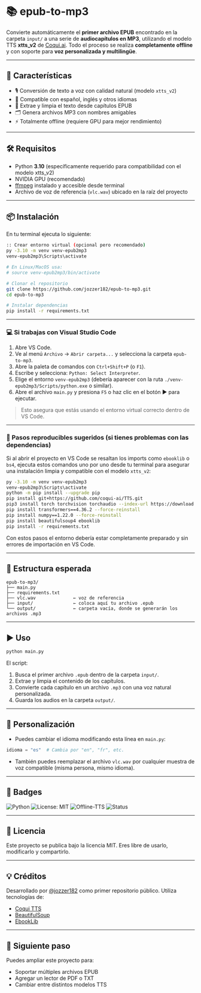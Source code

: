 # 📚 epub-to-mp3

Convierte automáticamente el **primer archivo EPUB** encontrado en la carpeta `input/` a una serie de **audiocapítulos en MP3**, utilizando el modelo TTS **xtts_v2** de [Coqui.ai](https://github.com/coqui-ai/TTS). Todo el proceso se realiza **completamente offline** y con soporte para **voz personalizada y multilingüe**.

---

## 🚀 Características

- 🎙️ Conversión de texto a voz con calidad natural (modelo `xtts_v2`)
- 🧠 Compatible con español, inglés y otros idiomas
- 🧾 Extrae y limpia el texto desde capítulos EPUB
- 🗂️ Genera archivos MP3 con nombres amigables
- ⚡ Totalmente offline (requiere GPU para mejor rendimiento)

---

## 🛠️ Requisitos

- Python **3.10** (específicamente requerido para compatibilidad con el modelo xtts_v2)
- NVIDIA GPU (recomendado)
- [ffmpeg](https://ffmpeg.org/) instalado y accesible desde terminal
- Archivo de voz de referencia (`vlc.wav`) ubicado en la raíz del proyecto

---

## 📦 Instalación

En tu terminal ejecuta lo siguiente:

```bash
:: Crear entorno virtual (opcional pero recomendado)
py -3.10 -m venv venv-epub2mp3
venv-epub2mp3\Scripts\activate

# En Linux/MacOS usa:
# source venv-epub2mp3/bin/activate

# Clonar el repositorio
git clone https://github.com/jozzer182/epub-to-mp3.git
cd epub-to-mp3

# Instalar dependencias
pip install -r requirements.txt
```

---

### 💻 Si trabajas con Visual Studio Code

1. Abre VS Code.
2. Ve al menú `Archivo` → `Abrir carpeta...` y selecciona la carpeta `epub-to-mp3`.
3. Abre la paleta de comandos con `Ctrl+Shift+P` (o `F1`).
4. Escribe y selecciona: `Python: Select Interpreter`.
5. Elige el entorno `venv-epub2mp3` (debería aparecer con la ruta `./venv-epub2mp3/Scripts/python.exe` o similar).
6. Abre el archivo `main.py` y presiona `F5` o haz clic en el botón ▶️ para ejecutar.

> Esto asegura que estás usando el entorno virtual correcto dentro de VS Code.

---

### 🔁 Pasos reproducibles sugeridos (si tienes problemas con las dependencias)

Si al abrir el proyecto en VS Code se resaltan los imports como `ebooklib` o `bs4`, ejecuta estos comandos uno por uno desde tu terminal para asegurar una instalación limpia y compatible con el modelo `xtts_v2`:

```bash
py -3.10 -m venv venv-epub2mp3
venv-epub2mp3\Scripts\activate
python -m pip install --upgrade pip
pip install git+https://github.com/coqui-ai/TTS.git
pip3 install torch torchvision torchaudio --index-url https://download.pytorch.org/whl/cu118 
pip install transformers==4.36.2 --force-reinstall
pip install numpy==1.22.0 --force-reinstall
pip install beautifulsoup4 ebooklib
pip install -r requirements.txt
```

Con estos pasos el entorno debería estar completamente preparado y sin errores de importación en VS Code.

---

## 📁 Estructura esperada

```
epub-to-mp3/
├── main.py
├── requirements.txt
├── vlc.wav              ← voz de referencia
├── input/               ← coloca aquí tu archivo .epub
└── output/              ← carpeta vacía, donde se generarán los archivos .mp3
```

---

## ▶️ Uso

```bash
python main.py
```

El script:
1. Busca el primer archivo `.epub` dentro de la carpeta `input/`.
2. Extrae y limpia el contenido de los capítulos.
3. Convierte cada capítulo en un archivo `.mp3` con una voz natural personalizada.
4. Guarda los audios en la carpeta `output/`.

---

## 🧠 Personalización

- Puedes cambiar el idioma modificando esta línea en `main.py`:

```python
idioma = "es"  # Cambia por "en", "fr", etc.
```

- También puedes reemplazar el archivo `vlc.wav` por cualquier muestra de voz compatible (misma persona, mismo idioma).

---

## 📌 Badges

![Python](https://img.shields.io/badge/Python-3.10-blue?logo=python)
![License: MIT](https://img.shields.io/badge/License-MIT-yellow.svg)
![Offline-TTS](https://img.shields.io/badge/TTS-Offline%20xtts_v2-critical?logo=soundcloud)
![Status](https://img.shields.io/badge/Estado-Activo-brightgreen)

---

## 📜 Licencia

Este proyecto se publica bajo la licencia MIT. Eres libre de usarlo, modificarlo y compartirlo.

---

## 💡 Créditos

Desarrollado por [@jozzer182](https://github.com/jozzer182) como primer repositorio público. Utiliza tecnologías de:

- [Coqui TTS](https://github.com/coqui-ai/TTS)
- [BeautifulSoup](https://www.crummy.com/software/BeautifulSoup/)
- [EbookLib](https://github.com/aerkalov/ebooklib)

---

## 🌱 Siguiente paso

Puedes ampliar este proyecto para:
- Soportar múltiples archivos EPUB
- Agregar un lector de PDF o TXT
- Cambiar entre distintos modelos TTS